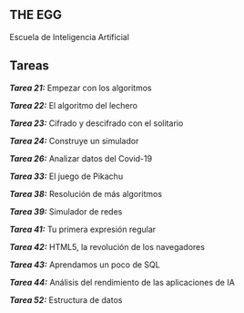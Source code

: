 ## THE EGG

Escuela de Inteligencia Artificial


## Tareas

***Tarea 21:*** Empezar con los algoritmos

***Tarea 22:*** El algoritmo del lechero

***Tarea 23:*** Cifrado y descifrado con el solitario

***Tarea 24:*** Construye un simulador

***Tarea 26:*** Analizar datos del Covid-19

***Tarea 33:*** El juego de Pikachu

***Tarea 38:*** Resolución de más algoritmos

***Tarea 39:*** Simulador de redes

***Tarea 41:*** Tu primera expresión regular

***Tarea 42:*** HTML5, la revolución de los navegadores

***Tarea 43:*** Aprendamos un poco de SQL

***Tarea 44:*** Análisis del rendimiento de las aplicaciones de IA

***Tarea 52:*** Estructura de datos